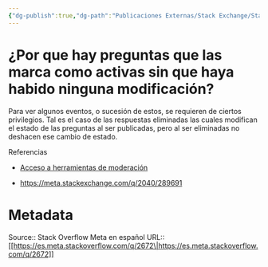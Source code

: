 ```yaml
---
{"dg-publish":true,"dg-path":"Publicaciones Externas/Stack Exchange/Stack Overflow en español/Stack Overflow en español Meta/es.meta.stackoverflow.com-2672.md","permalink":"/publicaciones-externas/stack-exchange/stack-overflow-en-espanol/stack-overflow-en-espanol-meta/es-meta-stackoverflow-com-2672/","title":"¿Por que hay preguntas que las marca como activas sin que haya habido ninguna modificación?","hide":true,"noteIcon":"\"0\"","created":"2024-04-03T12:49:10.594-06:00","updated":"2024-04-05T16:44:02.132-06:00"}
---
```


# ¿Por que hay preguntas que las marca como activas sin que haya habido ninguna modificación?

Para ver algunos eventos, o sucesión de estos, se requieren de ciertos privilegios. Tal es el caso de las respuestas eliminadas las cuales modifican el estado de las preguntas al ser publicadas, pero al ser eliminadas no deshacen ese cambio de estado.

Referencias

- [Acceso a herramientas de moderación][1]
- https://meta.stackexchange.com/q/2040/289691


  [1]: https://es.stackoverflow.com/help/privileges/moderator-tools

# Metadata
Source:: Stack Overflow Meta en español
URL:: [[https://es.meta.stackoverflow.com/q/2672\|https://es.meta.stackoverflow.com/q/2672]]


